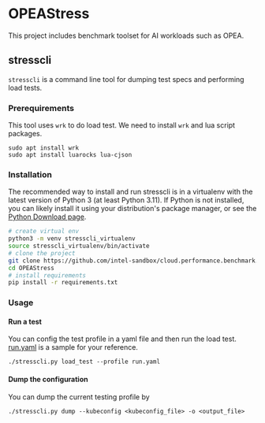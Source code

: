 # OPEAStress

This project includes benchmark toolset for AI workloads such as OPEA.

## stresscli

`stresscli` is a command line tool for dumping test specs and performing load tests.

### Prerequirements

This tool uses `wrk` to do load test. We need to install `wrk` and lua script packages.

```
sudo apt install wrk
sudo apt install luarocks lua-cjson
```

### Installation

The recommended way to install and run stresscli is in a virtualenv with the latest version of Python 3 (at least Python 3.11). If Python is not installed, you can likely install it using your distribution's
package manager, or see the [Python Download page](https://www.python.org/downloads/).

```bash
# create virtual env
python3 -m venv stresscli_virtualenv
source stresscli_virtualenv/bin/activate
# clone the project
git clone https://github.com/intel-sandbox/cloud.performance.benchmark.OPEAStress.git OPEAStress
cd OPEAStress
# install requirements
pip install -r requirements.txt
```

### Usage

#### Run a test

You can config the test profile in a yaml file and then run the load test. [run.yaml](./run.yaml) is a sample for your reference.

```
./stresscli.py load_test --profile run.yaml
```

#### Dump the configuration

You can dump the current testing profile by
```
./stresscli.py dump --kubeconfig <kubeconfig_file> -o <output_file>
```
